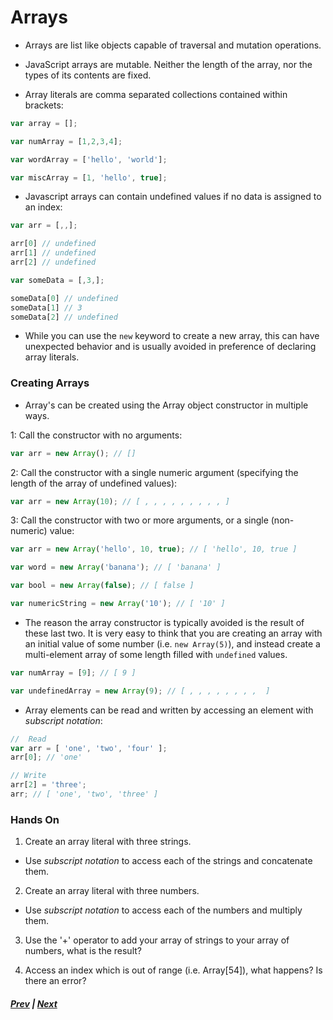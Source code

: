 # Arrays
* Arrays are list like objects capable of traversal and mutation operations.

* JavaScript arrays are mutable. Neither the length of the array, nor the types of its contents are fixed.

* Array literals are comma separated collections contained within brackets:  

```javascript
var array = [];

var numArray = [1,2,3,4];

var wordArray = ['hello', 'world'];

var miscArray = [1, 'hello', true];
```

* Javascript arrays can contain undefined values if no data is assigned to an index:

```javascript
var arr = [,,];

arr[0] // undefined
arr[1] // undefined
arr[2] // undefined

var someData = [,3,];

someData[0] // undefined
someData[1] // 3
someData[2] // undefined
```

* While you can use the `new` keyword to create a new array, this can have unexpected behavior and is usually avoided in preference of declaring array literals.  

### Creating Arrays
* Array's can be created using the Array object constructor in multiple ways.

1: Call the constructor with no arguments:  

```javascript
var arr = new Array(); // []
```

2: Call the constructor with a single numeric argument (specifying the length of the array of undefined values):  

```javascript
var arr = new Array(10); // [ , , , , , , , , , ]
```

3: Call the constructor with two or more arguments, or a single (non-numeric) value:  

```javascript
var arr = new Array('hello', 10, true); // [ 'hello', 10, true ]

var word = new Array('banana'); // [ 'banana' ]

var bool = new Array(false); // [ false ]

var numericString = new Array('10'); // [ '10' ]
```

* The reason the array constructor is typically avoided is the result of these last two. It is very easy to think that you are creating an array with an initial value of some number (i.e. `new Array(5)`), and instead create a multi-element array of some length filled with `undefined` values.

```javascript
var numArray = [9]; // [ 9 ]

var undefinedArray = new Array(9); // [ , , , , , , , ,  ]

```

* Array elements can be read and written by accessing an element with *subscript notation*:

```javascript
//  Read
var arr = [ 'one', 'two', 'four' ];
arr[0]; // 'one'

// Write
arr[2] = 'three';
arr; // [ 'one', 'two', 'three' ]
```

### Hands On
1. Create an array literal with three strings.
  * Use *subscript notation* to access each of the strings and concatenate them.

2. Create an array literal with three numbers.
  * Use *subscript notation* to access each of the numbers and multiply them.

3. Use the '+' operator to add your array of strings to your array of numbers, what is the result?

4. Access an index which is out of range (i.e. Array[54]), what happens? Is there an error?


##### [Prev](5_Null_Undefined.md) | [Next](Appendix_A.md)
